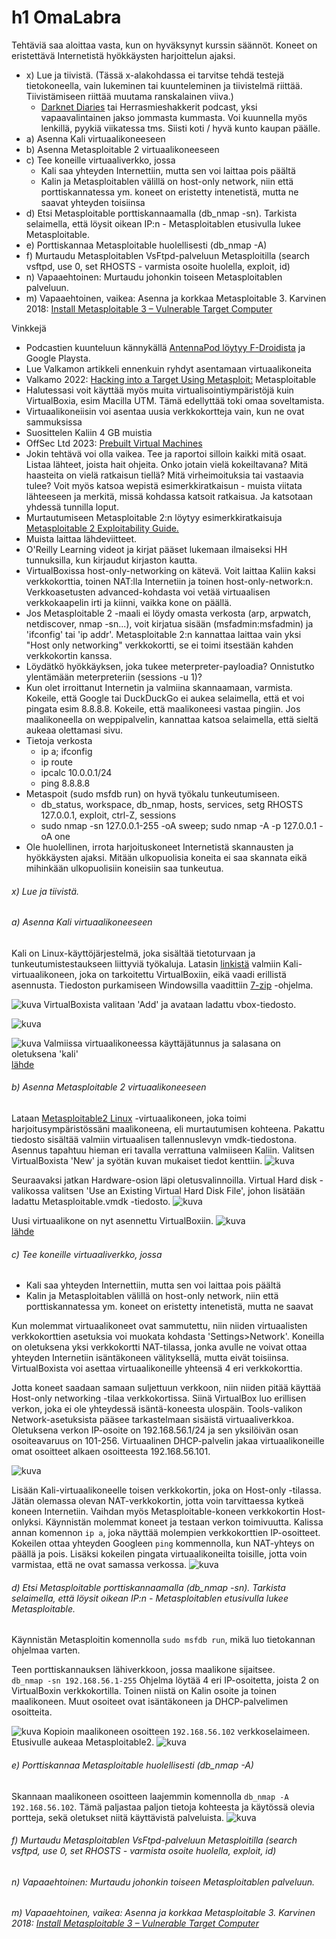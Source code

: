 # h1 OmaLabra

Tehtäviä saa aloittaa vasta, kun on hyväksynyt kurssin säännöt. Koneet on eristettävä Internetistä hyökkäysten harjoittelun ajaksi.

+ x) Lue ja tiivistä. (Tässä x-alakohdassa ei tarvitse tehdä testejä tietokoneella, vain lukeminen tai kuunteleminen ja tiivistelmä riittää. Tiivistämiseen riittää muutama ranskalainen viiva.)
  + [Darknet Diaries](https://darknetdiaries.com/) tai Herrasmieshakkerit podcast, yksi vapaavalintainen jakso jommasta kummasta. Voi kuunnella myös lenkillä, pyykiä viikatessa tms. Siisti koti / hyvä kunto kaupan päälle.
+ a) Asenna Kali virtuaalikoneeseen
+ b) Asenna Metasploitable 2 virtuaalikoneeseen
+ c) Tee koneille virtuaaliverkko, jossa
   + Kali saa yhteyden Internettiin, mutta sen voi laittaa pois päältä
   + Kalin ja Metasploitablen välillä on host-only network, niin että porttiskannatessa ym. koneet on eristetty intenetistä, mutta ne saavat yhteyden toisiinsa
+ d) Etsi Metasploitable porttiskannaamalla (db_nmap -sn). Tarkista selaimella, että löysit oikean IP:n - Metasploitablen etusivulla lukee Metasploitable.
+ e) Porttiskannaa Metasploitable huolellisesti (db_nmap -A)
+ f) Murtaudu Metasploitablen VsFtpd-palveluun Metasploitilla (search vsftpd, use 0, set RHOSTS - varmista osoite huolella, exploit, id)
+ n) Vapaaehtoinen: Murtaudu johonkin toiseen Metasploitablen palveluun.
+ m) Vapaaehtoinen, vaikea: Asenna ja korkkaa Metasploitable 3. Karvinen 2018: [Install Metasploitable 3 – Vulnerable Target Computer](https://terokarvinen.com/2018/install-metasploitable-3-vulnerable-target-computer/)

Vinkkejä
+ Podcastien kuunteluun kännykällä [AntennaPod löytyy F-Droidista](https://f-droid.org/en/packages/de.danoeh.antennapod/) ja Google Playsta.
+ Lue Valkamon artikkeli ennenkuin ryhdyt asentamaan virtuaalikoneita
+ Valkamo 2022: [Hacking into a Target Using Metasploit:](https://tuomasvalkamo.com/PenTestCourse/week-2/) Metasploitable
+ Halutessasi voit käyttää myös muita virtualisointiympäristöjä kuin VirtualBoxia, esim Macilla UTM. Tämä edellyttää toki omaa soveltamista.
+ Virtuaalikoneiisin voi asentaa uusia verkkokortteja vain, kun ne ovat sammuksissa
+ Suosittelen Kaliin 4 GB muistia
+ OffSec Ltd 2023: [Prebuilt Virtual Machines](https://tuomasvalkamo.com/PenTestCourse/week-2/)
+ Jokin tehtävä voi olla vaikea. Tee ja raportoi silloin kaikki mitä osaat. Listaa lähteet, joista hait ohjeita. Onko jotain vielä kokeiltavana? Mitä haasteita on vielä ratkaisun tiellä? Mitä virheimoituksia tai vastaavia tulee? Voit myös katsoa wepistä esimerkkiratkaisun - muista viitata lähteeseen ja merkitä, missä kohdassa katsoit ratkaisua. Ja katsotaan yhdessä tunnilla loput.
+ Murtautumiseen Metasploitable 2:n löytyy esimerkkiratkaisuja [Metasploitable 2 Exploitability Guide.](https://docs.rapid7.com/metasploit/metasploitable-2-exploitability-guide)
+ Muista laittaa lähdeviitteet. 
+ O'Reilly Learning videot ja kirjat pääset lukemaan ilmaiseksi HH tunnuksilla, kun kirjaudut kirjaston kautta.
+ VirtualBoxissa host-only-networking on kätevä. Voit laittaa Kaliin kaksi verkkokorttia, toinen NAT:lla Internetiin ja toinen host-only-network:n. Verkkoasetusten advanced-kohdasta voi vetää virtuaalisen verkkokaapelin irti ja kiinni, vaikka kone on päällä.
+ Jos Metasploitable 2 -maali ei löydy omasta verkosta (arp, arpwatch, netdiscover, nmap -sn...), voit kirjatua sisään (msfadmin:msfadmin) ja 'ifconfig' tai 'ip addr'. Metasploitable 2:n kannattaa laittaa vain yksi "Host only networking" verkkokortti, se ei toimi itsestään kahden verkkokortin kanssa.
+ Löydätkö hyökkäyksen, joka tukee meterpreter-payloadia? Onnistutko ylentämään meterpreteriin (sessions -u 1)?
+ Kun olet irroittanut Internetin ja valmiina skannaamaan, varmista. Kokeile, että Google tai DuckDuckGo ei aukea selaimella, että et voi pingata esim 8.8.8.8. Kokeile, että maalikoneesi vastaa pingiin. Jos maalikoneella on weppipalvelin, kannattaa katsoa selaimella, että sieltä aukeaa olettamasi sivu.
+ Tietoja verkosta
  + ip a; ifconfig
  + ip route
  + ipcalc 10.0.0.1/24
  + ping 8.8.8.8
+ Metaspoit (sudo msfdb run) on hyvä työkalu tunkeutumiseen.
  + db_status, workspace, db_nmap, hosts, services, setg RHOSTS 127.0.0.1, exploit, ctrl-Z, sessions
  + sudo nmap -sn 127.0.0.1-255 -oA sweep; sudo nmap -A -p 127.0.0.1 -oA one
+ Ole huolellinen, irrota harjoituskoneet Internetistä skannausten ja hyökkäysten ajaksi. Mitään ulkopuolisia koneita ei saa skannata eikä mihinkään ulkopuolisiin koneisiin saa tunkeutua.

###### x) Lue ja tiivistä.

###### a) Asenna Kali virtuaalikoneeseen

Kali on Linux-käyttöjärjestelmä, joka sisältää tietoturvaan ja tunkeutumistestaukseen liittyviä työkaluja. Latasin [linkistä](https://cdimage.kali.org/kali-2023.1/kali-linux-2023.1-virtualbox-amd64.7z) valmiin Kali-virtuaalikoneen, joka on tarkoitettu VirtualBoxiin, eikä vaadi erillistä asennusta. Tiedoston purkamiseen Windowsilla vaadittiin [7-zip](https://www.7-zip.org/a/7z2201-x64.exe) -ohjelma.

![kuva](https://user-images.githubusercontent.com/103586741/228532671-41b6a9a9-d060-47d8-829b-d38152cf541b.png)
VirtualBoxista valitaan 'Add' ja avataan ladattu vbox-tiedosto.

![kuva](https://user-images.githubusercontent.com/103586741/228538045-f5ac3670-e48c-4136-a8a3-be49cdab4f50.png)

![kuva](https://user-images.githubusercontent.com/103586741/228539261-16ce9ab5-4183-4a37-bcd4-0111330ba28a.png)
Valmiissa virtuaalikoneessa käyttäjätunnus ja salasana on oletuksena 'kali'  
[lähde](https://www.kali.org/docs/virtualization/import-premade-virtualbox/)

###### b) Asenna Metasploitable 2 virtuaalikoneeseen

Lataan [Metasploitable2 Linux](https://sourceforge.net/projects/metasploitable/) -virtuaalikoneen, joka toimi harjoitusympäristössäni maalikoneena, eli murtautumisen kohteena. Pakattu tiedosto sisältää valmiin virtuaalisen tallennuslevyn vmdk-tiedostona. Asennus tapahtuu hieman eri tavalla verrattuna valmiiseen Kaliin. Valitsen VirtualBoxista 'New' ja syötän kuvan mukaiset tiedot kenttiin. 
![kuva](https://user-images.githubusercontent.com/103586741/228551582-c4bde08a-b3f3-4d3f-94ca-d28aec944418.png)

Seuraavaksi jatkan Hardware-osion läpi oletusvalinnoilla. Virtual Hard disk -valikossa valitsen 'Use an Existing Virtual Hard Disk File', johon lisätään ladattu Metasploitable.vmdk -tiedosto. 
![kuva](https://user-images.githubusercontent.com/103586741/228552382-8e3a0d57-7c3f-4772-a5e9-72fb35c1a098.png)

Uusi virtuaalikone on nyt asennettu VirtualBoxiin. 
![kuva](https://user-images.githubusercontent.com/103586741/228565145-9c217f89-6fdd-4381-9094-8929a64ab7af.png)  
[lähde ](https://www.geeksforgeeks.org/how-to-install-metasploitable-2-in-virtualbox/)

###### c) Tee koneille virtuaaliverkko, jossa
+ Kali saa yhteyden Internettiin, mutta sen voi laittaa pois päältä
+ Kalin ja Metasploitablen välillä on host-only network, niin että porttiskannatessa ym. koneet on eristetty intenetistä, mutta ne saavat

Kun molemmat virtuaalikoneet ovat sammutettu, niin niiden virtuaalisten verkkokorttien asetuksia voi muokata kohdasta 'Settings>Network'. Koneilla on oletuksena yksi verkkokortti NAT-tilassa, jonka avulle ne voivat ottaa yhteyden Internetiin isäntäkoneen välityksellä, mutta eivät toisiinsa. VirtualBoxista voi asettaa virtuaalikoneille yhteensä 4 eri verkkokorttia. 

Jotta koneet saadaan samaan suljettuun verkkoon, niin niiden pitää käyttää Host-only networking -tilaa verkkokortissa. Siinä VirtualBox luo erillisen verkon, joka ei ole yhteydessä isäntä-koneesta ulospäin. Tools-valikon Network-asetuksista pääsee tarkastelmaan sisäistä virtuaaliverkkoa. Oletuksena verkon IP-osoite on 192.168.56.1/24 ja sen yksilöivän osan osoiteavaruus on 101-256. Virtuaalinen DHCP-palvelin jakaa virtuaalikoneille omat osoitteet alkaen osoitteesta 192.168.56.101.  

![kuva](https://user-images.githubusercontent.com/103586741/228588977-27d5d34e-13c4-49f1-9437-e307e59581d0.png)

Lisään Kali-virtuaalikoneelle toisen verkkokortin, joka on Host-only -tilassa. Jätän olemassa olevan NAT-verkkokortin, jotta voin tarvittaessa kytkeä koneen Internetiin. Vaihdan myös Metasploitable-koneen verkkokortin Host-onlyksi. Käynnistän molemmat koneet ja testaan verkon toimivuutta. Kalissa annan komennon `ip a`, joka näyttää molempien verkkokorttien IP-osoitteet. Kokeilen ottaa yhteyden Googleen `ping` kommennolla, kun NAT-yhteys on päällä ja pois. Lisäksi kokeilen pingata virtuaalikoneilta toisille, jotta voin varmistaa, että ne ovat samassa verkossa. 
![kuva](https://user-images.githubusercontent.com/103586741/228597462-8c274ba2-c6d8-4a04-ade3-bf37b07a6783.png)


###### d) Etsi Metasploitable porttiskannaamalla (db_nmap -sn). Tarkista selaimella, että löysit oikean IP:n - Metasploitablen etusivulla lukee Metasploitable.

Käynnistän Metasploitin komennolla `sudo msfdb run`, mikä luo tietokannan ohjelmaa varten. 

Teen porttiskannauksen lähiverkkoon, jossa maalikone sijaitsee.  
`db_nmap -sn 192.168.56.1-255` Ohjelma löytää 4 eri IP-osoitetta, joista 2 on VirtualBoxin verkkokortilla. Toinen niistä on Kalin osoite ja toinen maalikoneen. Muut osoiteet ovat isäntäkoneen ja DHCP-palvelimen osoitteita. 

![kuva](https://user-images.githubusercontent.com/103586741/228621482-6bb9bca4-56e1-4c33-a389-645bd0f0d3e1.png)
Kopioin maalikoneen osoitteen `192.168.56.102` verkkoselaimeen. Etusivulle aukeaa Metasploitable2.
![kuva](https://user-images.githubusercontent.com/103586741/228621570-00aa823d-02c5-418b-8bbb-85395613166f.png)

###### e) Porttiskannaa Metasploitable huolellisesti (db_nmap -A)

Skannaan maalikoneen osoitteen laajemmin komennolla `db_nmap -A 192.168.56.102`. Tämä paljastaa paljon tietoja kohteesta ja käytössä olevia portteja, sekä oletukset niitä käyttävistä palveluista. 
![kuva](https://user-images.githubusercontent.com/103586741/228626393-923cdcf8-36aa-4072-bf5f-07bf203af58a.png)

###### f) Murtaudu Metasploitablen VsFtpd-palveluun Metasploitilla (search vsftpd, use 0, set RHOSTS - varmista osoite huolella, exploit, id)


###### n) Vapaaehtoinen: Murtaudu johonkin toiseen Metasploitablen palveluun.
###### m) Vapaaehtoinen, vaikea: Asenna ja korkkaa Metasploitable 3. Karvinen 2018: [Install Metasploitable 3 – Vulnerable Target Computer](https://terokarvinen.com/2018/install-metasploitable-3-vulnerable-target-computer/)
